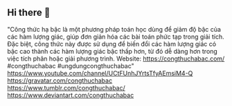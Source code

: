 ## Hi there 👋

<!--
**congthuchabac/congthuchabac** is a ✨ _special_ ✨ repository because its `README.md` (this file) appears on your GitHub profile.

Here are some ideas to get you started:

- 🔭 I’m currently working on ...
- 🌱 I’m currently learning ...
- 👯 I’m looking to collaborate on ...
- 🤔 I’m looking for help with ...
- 💬 Ask me about ...
- 📫 How to reach me: ...
- 😄 Pronouns: ...
- ⚡ Fun fact: ...
-->
"Công thức hạ bậc là một phương pháp toán học dùng để giảm độ bậc của các hàm lượng giác, giúp đơn giản hóa các bài toán phức tạp trong giải tích. Đặc biệt, công thức này được sử dụng để biến đổi các hàm lượng giác có bậc cao thành các hàm lượng giác bậc thấp hơn, từ đó dễ dàng hơn trong việc tích phân hoặc giải phương trình.
Website: https://congthuchabac.com/
#congthuchabac #ungdungcongthuchabac"
https://www.youtube.com/channel/UCtFUnhJYrtsTfyAEmsiM4-Q
https://gravatar.com/congthuchabac
https://www.tumblr.com/congthuchabac/
https://www.deviantart.com/congthuchabac
